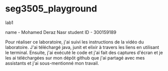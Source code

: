 # seg3505_playground
lab1

name - Mohamed Deraz Nasr 
student ID - 300159189



Pour réaliser ce laboratoire, j'ai suivi les instructions de la vidéo du laboratoire. J'ai téléchargé java, junit et elixir à travers les liens en utilisant le terminal. Ensuite, j'ai exécuté le code et j'ai fait des captures d'écran et je les ai téléchargées sur mon dépôt github que j'ai partagé avec mes assistants et j'ai sous-mentionné mon travail.
